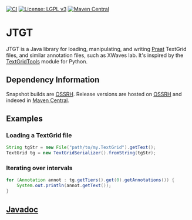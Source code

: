 [![CI](https://github.com/m2ci-msp/jtgt/actions/workflows/main.yml/badge.svg)](https://github.com/m2ci-msp/jtgt/actions/workflows/main.yml)
[![License: LGPL v3](https://img.shields.io/badge/License-LGPL%20v3-blue.svg)](https://www.gnu.org/licenses/lgpl-3.0)
[![Maven Central](https://maven-badges.herokuapp.com/maven-central/io.github.m2ci-msp/jtgt/badge.svg)](https://mvnrepository.com/artifact/io.github.m2ci-msp/jtgt)

# JTGT

JTGT is a Java library for loading, manipulating, and writing [Praat] TextGrid files, and similar annotation files, such as XWaves lab.
It's inspired by the [TextGridTools] module for Python.

## Dependency Information

Snapshot builds are [OSSRH].
Release versions are hosted on [OSSRH] and indexed in [Maven Central].

## Examples

### Loading a TextGrid file

```java
String tgStr = new File("path/to/my.TextGrid").getText();
TextGrid tg = new TextGridSerializer().fromString(tgStr);
```

### Iterating over intervals

```java
for (Annotation annot : tg.getTiers().get(0).getAnnotations()) {
    System.out.println(annot.getText());
}
```

## [Javadoc]

[Praat]: https://praat.org/
[TextGridTools]: https://github.com/hbuschme/TextGridTools
[OSSRH]: https://s01.oss.sonatype.org/
[Maven Central]: https://search.maven.org/
[Javadoc]: https://m2ci-msp.github.io/jtgt/docs/javadoc/
